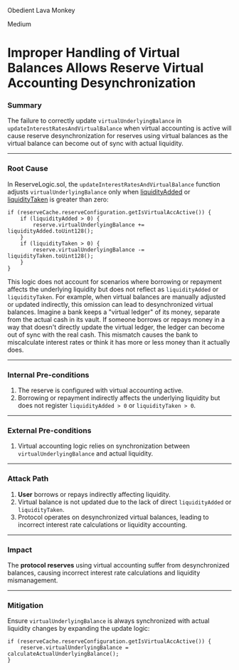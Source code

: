 Obedient Lava Monkey

Medium

# Improper Handling of Virtual Balances Allows Reserve Virtual Accounting Desynchronization

### Summary  
The failure to correctly update `virtualUnderlyingBalance` in `updateInterestRatesAndVirtualBalance` when virtual accounting is active will cause reserve desynchronization for reserves using virtual balances as the virtual balance can become out of sync with actual liquidity.  

---

### Root Cause  
In ReserveLogic.sol, the `updateInterestRatesAndVirtualBalance` function adjusts `virtualUnderlyingBalance` only when [liquidityAdded](https://github.com/sherlock-audit/2025-01-aave-v3-3/blob/8da00c84076db02af24bfe20cc6b99e6738f743f/aave-v3-origin/src/contracts/protocol/libraries/logic/ReserveLogic.sol#L193-L195) or [liquidityTaken](https://github.com/sherlock-audit/2025-01-aave-v3-3/blob/8da00c84076db02af24bfe20cc6b99e6738f743f/aave-v3-origin/src/contracts/protocol/libraries/logic/ReserveLogic.sol#L196-L198) is greater than zero:  

```solidity  
if (reserveCache.reserveConfiguration.getIsVirtualAccActive()) {
    if (liquidityAdded > 0) {
        reserve.virtualUnderlyingBalance += liquidityAdded.toUint128();
    }
    if (liquidityTaken > 0) {
        reserve.virtualUnderlyingBalance -= liquidityTaken.toUint128();
    }
}
```  

This logic does not account for scenarios where borrowing or repayment affects the underlying liquidity but does not reflect as `liquidityAdded` or `liquidityTaken`. For example, when virtual balances are manually adjusted or updated indirectly, this omission can lead to desynchronized virtual balances.
Imagine a bank keeps a "virtual ledger" of its money, separate from the actual cash in its vault. If someone borrows or repays money in a way that doesn't directly update the virtual ledger, the ledger can become out of sync with the real cash. This mismatch causes the bank to miscalculate interest rates or think it has more or less money than it actually does.

---

### Internal Pre-conditions  
1. The reserve is configured with virtual accounting active.  
2. Borrowing or repayment indirectly affects the underlying liquidity but does not register `liquidityAdded > 0` or `liquidityTaken > 0`.  

---

### External Pre-conditions  
1. Virtual accounting logic relies on synchronization between `virtualUnderlyingBalance` and actual liquidity.  

---

### Attack Path  
1. **User** borrows or repays indirectly affecting liquidity.  
2. Virtual balance is not updated due to the lack of direct `liquidityAdded` or `liquidityTaken`.  
3. Protocol operates on desynchronized virtual balances, leading to incorrect interest rate calculations or liquidity accounting.  

---

### Impact  
The **protocol reserves** using virtual accounting suffer from desynchronized balances, causing incorrect interest rate calculations and liquidity mismanagement.  

---

### Mitigation  
Ensure `virtualUnderlyingBalance` is always synchronized with actual liquidity changes by expanding the update logic:  

```solidity  
if (reserveCache.reserveConfiguration.getIsVirtualAccActive()) {
    reserve.virtualUnderlyingBalance = calculateActualUnderlyingBalance();
}
```  